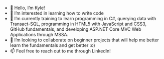 - 👋 Hello, I’m Kyle!
- 👀 I’m interested in learning how to write code
- 🌱 I’m currently training to learn programming in C#, querying data with Transact-SQL, programming in HTML5 with JavaScript and CSS3, GitHub fundamentals, and developing ASP.NET Core MVC Web Applications through MSSA.
- 💞️ I’m looking to collaborate on beginner projects that will help me better learn the fundamentals and get better :o)
- 📫 Feel free to reach out to me through LinkedIn!

<!---
huxley15/huxley15 is a ✨ special ✨ repository because its `README.md` (this file) appears on your GitHub profile.
You can click the Preview link to take a look at your changes.
--->
